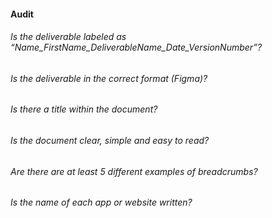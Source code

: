 #### Audit

###### Is the deliverable labeled as “Name_FirstName_DeliverableName_Date_VersionNumber”?
###### Is the deliverable in the correct format (Figma)?
###### Is there a title within the document?
###### Is the document clear, simple and easy to read?
###### Are there are at least 5 different examples of breadcrumbs?
###### Is the name of each app or website written?